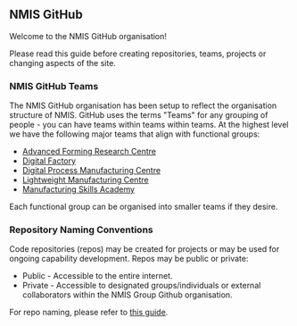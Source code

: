 ## NMIS GitHub
Welcome to the NMIS GitHub organisation!

Please read this guide before creating repositories, teams, projects or changing aspects of the site.

### NMIS GitHub Teams
The NMIS GitHub organisation has been setup to reflect the organisation structure of NMIS. GitHub uses the terms "Teams" for any grouping of people - you can have teams within teams within teams. At the highest level we have the following major teams that align with functional groups:

- [Advanced Forming Research Centre](https://github.com/orgs/nmis-group/teams/advanced-forming-research-centre)
- [Digital Factory](https://github.com/orgs/nmis-group/teams/digital-factory)
- [Digital Process Manufacturing Centre](https://github.com/orgs/nmis-group/teams/digital-process-manufacturing-centre)
- [Lightweight Manufacturing Centre](https://github.com/orgs/nmis-group/teams/lightweight-manufacturing-centre)
- [Manufacturing Skills Academy](https://github.com/orgs/nmis-group/teams/manufacturing-skills-academy)

Each functional group can be organised into smaller teams if they desire.

### Repository Naming Conventions
Code repositories (repos) may be created for projects or may be used for ongoing capability development. Repos may be public or private:

- Public - Accessible to the entire internet.
- Private - Accessible to designated groups/individuals or external collaborators within the NMIS Group Github organisation.

For repo naming, please refer to [this guide](https://github.com/nmis-group/.github/blob/main/guide--repo-naming-conventions.md).
